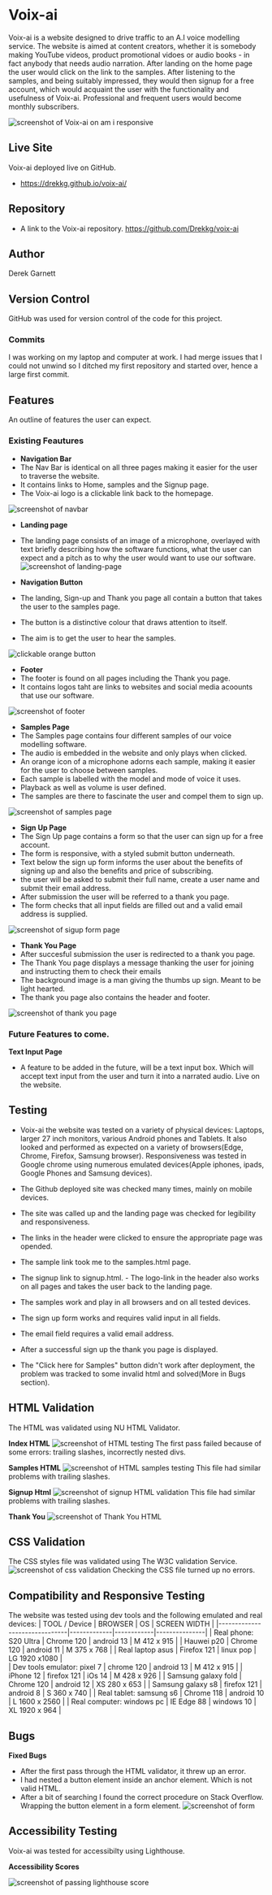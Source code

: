 # Voix-ai
Voix-ai is a website designed to drive traffic to an A.I voice modelling service.
The website is aimed at content creators, whether it is somebody making YouTube videos, product promotional vidoes
or audio books - in fact anybody that needs audio narration.
After landing on the home page the user would click on the link to the samples. After listening to the samples,
and being suitably impressed, they would then signup for a free account, which would acquaint the user with the functionality and usefulness of Voix-ai. Professional and frequent users would become monthly subscribers.

![screenshot of Voix-ai on am i responsive](assets/images/screenshot-responsive.png)
## Live Site 
Voix-ai deployed live on GitHub.
- https://drekkg.github.io/voix-ai/

## Repository
- A link to the Voix-ai repository.
https://github.com/Drekkg/voix-ai


## Author
Derek Garnett
## Version Control
GitHub was used for version control of the code for this project.

### Commits
I was working on my laptop and computer at work. I had  merge issues that I could not unwind so I ditched my first repository and started over, hence a large first commit.

## Features
An outline of features the user can expect.
### Existing Feautures
- __Navigation Bar__
- The Nav Bar is identical on all three pages making it easier for the user to traverse the website.
- It contains links to Home, samples and the Signup page.
- The Voix-ai logo is a clickable link back to the homepage.

![screenshot of navbar](assets/images/screenshot-nav-bar.png)

- __Landing page__
- The landing page consists of an image of a microphone, overlayed with text briefly describing
how the software functions, what the user can expect and a pitch as to why the user 
would want to use our software. 
![screenshot of landing-page](assets/images/screenshot-landing-page-new.png)

- __Navigation Button__
- The landing, Sign-up and Thank you page all contain a button that takes the user to the samples page.
- The button is a distinctive colour that draws attention to itself. 
- The aim is to get the user to hear the samples.

![clickable orange button](assets/images/screenshot-nav-button.png)

- __Footer__
- The footer is found on all pages including the Thank you page.
- It contains logos taht are links to websites and social media acoounts that use our software. 


![screenshot of footer](assets/images/screenshot-footer.png)

- __Samples Page__
- The Samples page contains four different samples of our voice modelling software.
- The audio is embedded in the website and only plays when clicked.
- An orange icon of a microphone adorns each sample, making it easier for the user to choose between samples.
- Each sample is labelled with the model and mode of voice it uses.
- Playback as well as volume is user defined.
- The samples are there to fascinate the user and compel them to sign up.

![screenshot of samples page](assets/images/screenshot-samples.png)

- __Sign Up Page__
- The Sign Up page contains a form so that the user can sign up for a free account.
- The form is responsive,  with a styled submit button underneath.
- Text below the sign up form informs the user about the benefits of signing up and also the benefits and price of subscribing.
- the user will be asked to submit their full name, create a user name and submit their email address.
- After submission the user will be referred to a thank you page.
- The form checks that all input fields are filled out and a valid email address is supplied.

![screenshot of sigup form page](assets/images/screenshot-signup.png)

- __Thank You Page__
- After succesful submission the user is redirected to a thank you page.
- The Thank You page displays a message thanking the user for joining and instructing them to check their emails 
- The background image is a man giving the thumbs up sign. Meant to be light hearted.
- The thank you page also contains the header and footer. 

![screenshot of thank you page](assets/images/screenshot-thank-you.png)

### Future Features to come.
__Text Input Page__
- A feature to be added in the future, will be a text input box. Which will accept text input from the user and turn it into a narrated audio. Live on the website.
 
 ## Testing
 - Voix-ai the website was tested on a variety of physical devices: Laptops, larger 27 inch monitors, various Android phones and Tablets. It also looked and performed as expected on a variety of browsers(Edge, Chrome, Firefox, Samsung browser). Responsiveness was tested in Google chrome using numerous emulated devices(Apple iphones, ipads, Google Phones and Samsung devices).

 - The Github deployed site was checked many times, mainly on mobile devices.
 - The site was called up and the landing page was checked for legibility and responsiveness.
 - The links in the header were clicked to ensure the appropriate page was opended. 
 - The sample link took me to the samples.html page. 
 - The signup link to signup.html. - The logo-link in the header also works on all pages and takes the user back to the landing page. 
 - The samples work and play in all browsers and on all tested devices. 
 - The sign up form works and requires valid input in all fields.
 - The email field requires a valid email address. 
 - After a successful sign up the thank you page is displayed. 
 - The "Click here for Samples" button didn't work after deployment, the problem was tracked to some invalid html and solved(More in Bugs section).

 ## HTML Validation
 The HTML was validated using NU HTML Validator.

 __Index HTML__
 ![screenshot of HTML testing](assets/images/screenshot-index-html.png)
 The first pass failed because of some errors: trailing slashes, incorrectly nested divs.

 __Samples HTML__
 ![screenshot of HTML samples testing](assets/images/screenshot-sample-html.png)
 This file had similar problems with trailing slashes.

 __Signup Html__
 ![screenshot of signup HTML validation](assets/images/screenshot-signup-html.png)
 This file had similar problems with trailing slashes.

 __Thank You__
 ![screenshot of Thank You HTML](assets/images/screenshot-thankyou-html.png)

 ## CSS Validation
The CSS styles file was validated using The W3C validation Service.
![screenshot of css validation](assets/images/screenshot-style-css.png)
Checking the CSS file turned up no errors.

## Compatibility and Responsive Testing
The website was tested using dev tools and the following emulated and real devices:
| TOOL / Device                 | BROWSER     | OS         | SCREEN WIDTH  |
|-------------------------------|-------------|------------|---------------|
| Real phone: S20 Ultra         | Chrome 120  | android 13 | M  412 x 915  |
|             Hauwei p20        | Chrome 120  | android 11 | M  375 x 768  |
| Real laptop asus              | Firefox 121 | linux pop  | LG 1920 x1080 |      
| Dev tools emulator: pixel 7   | chrome 120  | android 13 | M  412 x 915  |
|                     iPhone 12 | firefox 121 |  iOs 14    | M  428 x 926  |
|           Samsung galaxy fold | Chrome 120  | android 12 | XS 280 x 653  |
|           Samsung galaxy s8   | firefox 121 | android 8  |  S 360 x 740  |
| Real tablet: samsung s6       | Chrome 118  | android 10 | L 1600 x 2560 |
| Real computer:  windows pc    | IE Edge 88  | windows 10 | XL 1920 x 964 |

## Bugs
__Fixed Bugs__
- After the first pass through the HTML validator, it threw up an error.
- I had nested a button element inside an anchor element. Which is not valid HTML.
- After a bit of searching I found the correct procedure on Stack Overflow. Wrapping the button element in a form element.
![screenshot of form](assets/images/screenshot-form-element-new.png)  

## Accessibility Testing
Voix-ai was tested for accessibilty using Lighthouse.

__Accessibility Scores__

![screenshot of passing lighthouse score](assets/images/screenshot-lighhouse.png)

